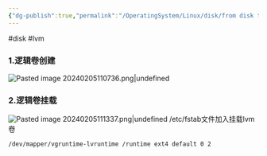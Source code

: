 ```yaml
---
{"dg-publish":true,"permalink":"/OperatingSystem/Linux/disk/from disk to lvm/","noteIcon":"3"}
---
```


#disk #lvm
### 1.逻辑卷创建
![Pasted image 20240205110736.png|undefined](/img/user/Pasted%20image%2020240205110736.png)

### 2.逻辑卷挂载
![Pasted image 20240205111337.png|undefined](/img/user/Pasted%20image%2020240205111337.png)
/etc/fstab文件加入挂载lvm卷
```bash
/dev/mapper/vgruntime-lvruntime /runtime ext4 default 0 2

```
